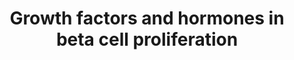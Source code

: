 ---
annotations:
- id: PW:0001140
  parent: regulatory pathway
  type: Pathway Ontology
  value: calcium/calcium-mediated signaling pathway
- id: PW:0000158
  parent: signaling pathway
  type: Pathway Ontology
  value: Ras family mediated signaling pathway
- id: PW:0000232
  parent: signaling pathway
  type: Pathway Ontology
  value: phosphatidylinositol 3-kinase-Akt signaling pathway
- id: CL:0000169
  parent: native cell
  type: Cell Type Ontology
  value: type B pancreatic cell
- id: PW:0000143
  parent: regulatory pathway
  type: Pathway Ontology
  value: insulin signaling pathway
- id: PW:0000329
  parent: signaling pathway
  type: Pathway Ontology
  value: transforming growth factor-beta superfamily mediated signaling pathway
authors:
- Leyla Onder
- Cereno98
- Tesic petra
- Egonw
- Khanspers
- Eweitz
citedin: ''
communities: []
description: 'Growh factors and hormones in Beta-cell proliferation '
last-edited: 2025-03-04
ndex: null
organisms:
- Homo sapiens
redirect_from:
- /index.php/Pathway:WP5385
- /instance/WP5385
- /instance/WP5385_r137364
revision: r137364
schema-jsonld:
- '@context': https://schema.org/
  '@id': https://wikipathways.github.io/pathways/WP5385.html
  '@type': Dataset
  creator:
    '@type': Organization
    name: WikiPathways
  description: 'Growh factors and hormones in Beta-cell proliferation '
  keywords:
  - AKT1
  - AKT2
  - AKT3
  - BRAF
  - CDK2
  - CDK4
  - CRTC2
  - Ca2+
  - DLK1
  - ERK 1
  - ERK 2
  - EZH2
  - FLT1
  - FOXM1
  - FOXO1
  - IGF-1
  - IGF-1R
  - IR
  - Insulin
  - KRAS
  - NFAT
  - P16ink4a
  - PDGFA
  - PDGFRA
  - PDX1
  - PI3K
  - PLGF
  - RASSF1
  - Rab43
  - SMAD7
  - T3
  - T4
  - TGFB1
  - TGFB1R
  - TRs
  - cMyc
  license: CC0
  name: Growth factors and hormones in beta cell proliferation
seo: CreativeWork
title: Growth factors and hormones in beta cell proliferation
wpid: WP5385
---